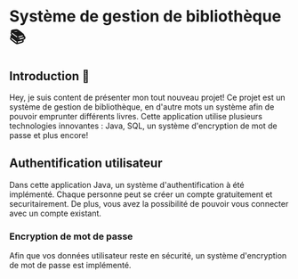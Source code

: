 # Système de gestion de bibliothèque 📚

## Introduction 👋

Hey, je suis content de présenter mon tout nouveau projet! Ce projet est un système de gestion de bibliothèque, en d'autre mots un système afin de pouvoir emprunter différents livres. Cette application utilise plusieurs technologies innovantes : Java, SQL, un système d'encryption de mot de passe et plus encore!

## Authentification utilisateur

Dans cette application Java, un système d'authentification à été implémenté. Chaque personne peut se créer un compte gratuitement et securitairement. De plus, vous avez la possibilité de pouvoir vous connecter avec un compte existant.

### Encryption de mot de passe

Afin que vos données utilisateur reste en sécurité, un système d'encryption de mot de passe est implémenté.